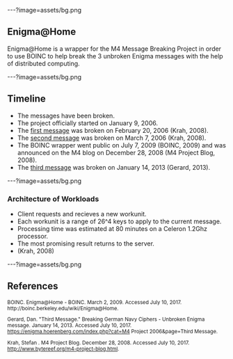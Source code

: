 ---?image=assets/bg.png
## Enigma@Home
Enigma@Home is a wrapper for the M4 Message Breaking Project in order to use
BOINC to help break the 3 unbroken Enigma messages with the help of distributed
computing.

---?image=assets/bg.png

## Timeline
* The messages have been broken. 
* The project officially started on January 9, 2006.
* The [first message](http://www.bytereef.org/m4-project-first-break.html) was
broken on February 20, 2006 (Krah, 2008).
* The [second message](http://www.bytereef.org/m4-project-second-break.html) was 
broken on March 7, 2006 (Krah, 2008).
* The BOINC wrapper went public on July 7, 2009 (BOINC, 2009) and was 
announced on the M4 blog on December 28, 2008 (M4 Project Blog, 2008).
* The [third
message](https://enigma.hoerenberg.com/index.php?cat=M4%20Project%202006&page=Third%20Message) 
was broken on January 14, 2013 (Gerard, 2013).

---?image=assets/bg.png

### Architecture of Workloads
* Client requests and recieves a new workunit.
* Each workunit is a range of 26^4 keys to apply to the current message. 
* Processing time was estimated at 80 minutes on a Celeron 1.2Ghz processor.
* The most promising result returns to the server.
* (Krah, 2008)

---?image=assets/bg.png

## References
<small>
<div style="text-align: left">
BOINC. Enigma@Home - BOINC. March 2, 2009. Accessed July 10, 2017. 
http://boinc.berkeley.edu/wiki/Enigma@Home.

Gerard, Dan. "Third Message." Breaking German Navy Ciphers - Unbroken Enigma
message. January 14, 2013. Accessed July 10, 2017.
https://enigma.hoerenberg.com/index.php?cat=M4 Project 2006&page=Third Message.

Krah, Stefan . M4 Project Blog. December 28, 2008. Accessed July 10, 2017.
http://www.bytereef.org/m4-project-blog.html.
</div>
</small>
